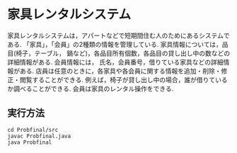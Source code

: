 # 家具レンタルシステム

家具レンタルシステムは，アパートなどで短期間住む人のためにあるシステムである.
「家具」，「会員」の2種類の情報を管理している.
家具情報については，品目(椅子，テーブル， 鍋など)，各品目所有個数，各品目の貸し出し中の数などの詳細情報がある.
会員情報には， 氏名，会員番号，借りている家具などの詳細情報がある.
店員は任意のときに，各家具や各会員に関する情報を追加・削除・修正・閲覧することができる.
例えば，椅子が貸し出し中の場合，誰が借りているか調べることができる.
会員は家具のレンタル操作をできる.

## 実行方法
```
cd Probfinal/src
javac Probfinal.java
java Probfinal
```
